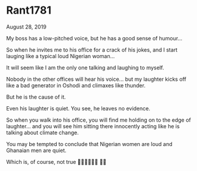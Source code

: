 # Rant1781


August 28, 2019

My boss has a low-pitched voice, but he has a good sense of humour...

So when he invites me to his office for a crack of his jokes, and I start lauging like a typical loud Nigerian woman...

It will seem like I am the only one talking and laughing to myself.

Nobody in the other offices will hear his voice... but my laughter kicks off like a bad generator in Oshodi and climaxes like thunder.

But he is the cause of it.

Even his laughter is quiet. You see, he leaves no evidence.

So when you walk into his office, you will find me holding on to the edge of laughter... and you will see him sitting there innocently acting like he is talking about climate change.

You may be tempted to conclude that Nigerian women are loud and Ghanaian men are quiet.

Which is, of course, not true 🤷🏽‍♀️🤷🏽‍♀️ 💅💅